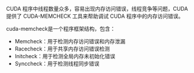 CUDA 程序中线程数量众多，容易出现内存访问错误，线程竞争等问题，CUDA 提供了 CUDA-MEMCHECK 工具来帮助调试 CUDA 程序中的内存访问错误。

cuda-memcheck是一个程序框架结构，包含：

- Memcheck：用于检测内存访问错误和内存泄漏
- Racecheck：用于共享内存访问错误检测
- Initcheck：用于检测全局内存未初始化错误
- Synccheck：用于检测线程同步错误

